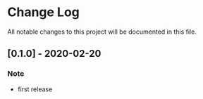 # Change Log

All notable changes to this project will be documented in this file.

## [0.1.0] - 2020-02-20

### Note

- first release